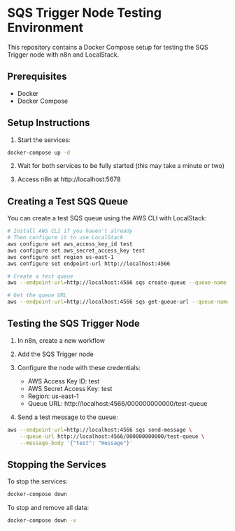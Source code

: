 # SQS Trigger Node Testing Environment

This repository contains a Docker Compose setup for testing the SQS Trigger node with n8n and LocalStack.

## Prerequisites

- Docker
- Docker Compose

## Setup Instructions

1. Start the services:
```bash
docker-compose up -d
```

2. Wait for both services to be fully started (this may take a minute or two)

3. Access n8n at http://localhost:5678

## Creating a Test SQS Queue

You can create a test SQS queue using the AWS CLI with LocalStack:

```bash
# Install AWS CLI if you haven't already
# Then configure it to use LocalStack
aws configure set aws_access_key_id test
aws configure set aws_secret_access_key test
aws configure set region us-east-1
aws configure set endpoint-url http://localhost:4566

# Create a test queue
aws --endpoint-url=http://localhost:4566 sqs create-queue --queue-name test-queue

# Get the queue URL
aws --endpoint-url=http://localhost:4566 sqs get-queue-url --queue-name test-queue
```

## Testing the SQS Trigger Node

1. In n8n, create a new workflow
2. Add the SQS Trigger node
3. Configure the node with these credentials:
   - AWS Access Key ID: test
   - AWS Secret Access Key: test
   - Region: us-east-1
   - Queue URL: http://localhost:4566/000000000000/test-queue

4. Send a test message to the queue:
```bash
aws --endpoint-url=http://localhost:4566 sqs send-message \
    --queue-url http://localhost:4566/000000000000/test-queue \
    --message-body '{"test": "message"}'
```

## Stopping the Services

To stop the services:
```bash
docker-compose down
```

To stop and remove all data:
```bash
docker-compose down -v
``` 